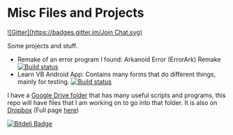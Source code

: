 Misc Files and Projects
===========
[![Gitter](https://badges.gitter.im/Join Chat.svg)](https://gitter.im/Walkman100/Walkman?utm_source=badge&utm_medium=badge&utm_campaign=pr-badge&utm_content=badge)

Some projects and stuff. 
 - Remake of an error program I found: Arkanoid Error (ErrorArk) Remake [![Build status](https://ci.appveyor.com/api/projects/status/mhw2r75d4olu4yhv)](https://ci.appveyor.com/project/Walkman100/misc)
 - Learn VB Android App: Contains many forms that do different things, mainly for testing. [![Build status](https://ci.appveyor.com/api/projects/status/m6bfp5x0r5bpfpa1)](https://ci.appveyor.com/project/Walkman100/misc-166)

I have a [Google Drive folder](https://drive.google.com/folderview?authuser=0&hl=en_GB&id=0B5O1IfjRIVDERG1mOHNNYktXb2c#list) that has many useful scripts and programs, this repo will have files that I am working on to go into that folder. It is also on [Dropbox](https://www.dropbox.com/sh/ej1dmf7sk295kcl/JQIrJKV8Oh) (Full page [here](https://sites.google.com/site/wscripthostsamples/))


[![Bitdeli Badge](https://d2weczhvl823v0.cloudfront.net/Walkman100/misc/trend.png)](https://bitdeli.com/free "Bitdeli Badge")

